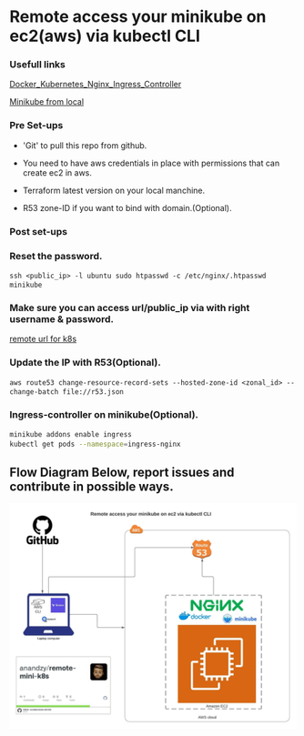 # Remote access your minikube on ec2(aws) via kubectl CLI

### Usefull links

[Docker_Kubernetes_Nginx_Ingress_Controller](https://www.bogotobogo.com/DevOps/Docker/Docker_Kubernetes_Nginx_Ingress_Controller.php)

[Minikube from local](https://medium.com/faun/accessing-a-remote-minikube-from-a-local-computer-fd6180dd66dd)

### Pre Set-ups

- 'Git' to pull this repo from github.

- You need to have aws credentials in place with permissions that can create ec2 in aws.

- Terraform latest version on your local manchine.

- R53 zone-ID if you want to bind with domain.(Optional).


### Post set-ups

### Reset the password.
```
ssh <public_ip> -l ubuntu sudo htpasswd -c /etc/nginx/.htpasswd minikube
```
### Make sure you can access url/public_ip via with right username & password.
[remote url for k8s](http://k8s.truetech.solutions)

### Update the IP with R53(Optional).
```
aws route53 change-resource-record-sets --hosted-zone-id <zonal_id> --change-batch file://r53.json
```
### Ingress-controller on minikube(Optional).
```sh
minikube addons enable ingress
kubectl get pods --namespace=ingress-nginx
```

## Flow Diagram Below, report issues and contribute in possible ways.

![Flow Diagram](flow_diagram.jpeg?raw=true "flow")


